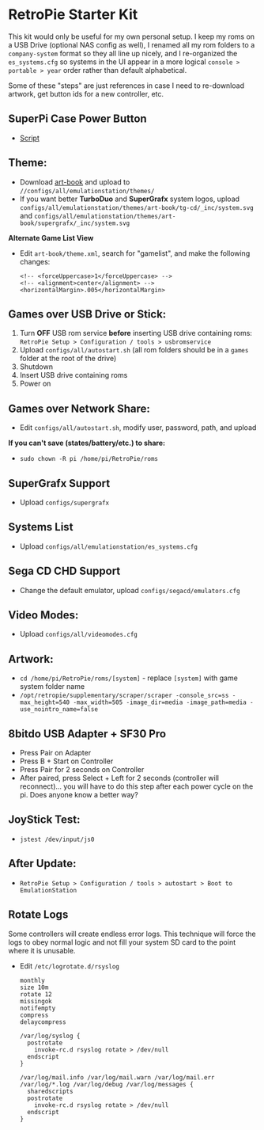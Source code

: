 RetroPie Starter Kit
====================

This kit would only be useful for my own personal setup. I keep my roms on a USB Drive (optional NAS config as well), I renamed all my rom folders to a `company-system` format so they all line up nicely, and I re-organized the `es_systems.cfg` so systems in the UI appear in a more logical `console > portable > year` order rather than default alphabetical.

Some of these "steps" are just references in case I need to re-download artwork, get button ids for a new controller, etc.

SuperPi Case Power Button
-------------------------
+ [Script](https://github.com/RetroFlag/retroflag-picase)

Theme:
-------
+ Download [art-book](https://github.com/anthonycaccese/es-theme-art-book) and upload to `//configs/all/emulationstation/themes/`
+ If you want better __TurboDuo__ and __SuperGrafx__ system logos, upload `configs/all/emulationstation/themes/art-book/tg-cd/_inc/system.svg` and `configs/all/emulationstation/themes/art-book/supergrafx/_inc/system.svg`

__Alternate Game List View__
+ Edit `art-book/theme.xml`, search for "gamelist", and make the following changes:

      <!-- <forceUppercase>1</forceUppercase> -->
      <!-- <alignment>center</alignment> -->
      <horizontalMargin>.005</horizontalMargin>

Games over USB Drive or Stick:
------------------------------
1. Turn __OFF__ USB rom service __before__ inserting USB drive containing roms:  
`RetroPie Setup > Configuration / tools > usbromservice`
2. Upload `configs/all/autostart.sh` (all rom folders should be in a `games` folder at the root of the drive)
3. Shutdown
4. Insert USB drive containing roms
5. Power on

Games over Network Share:
-------------------------
+ Edit `configs/all/autostart.sh`, modify user, password, path, and upload

__If you can't save (states/battery/etc.) to share:__
- `sudo chown -R pi /home/pi/RetroPie/roms`

SuperGrafx Support
------------------
+ Upload `configs/supergrafx`

Systems List
------------
+ Upload `configs/all/emulationstation/es_systems.cfg`

Sega CD CHD Support
-------------------
+ Change the default emulator, upload `configs/segacd/emulators.cfg`

Video Modes:
------------
+ Upload `configs/all/videomodes.cfg`

Artwork:
--------
+ `cd /home/pi/RetroPie/roms/[system]` - replace `[system]` with game system folder name
+ `/opt/retropie/supplementary/scraper/scraper -console_src=ss -max_height=540 -max_width=505 -image_dir=media -image_path=media -use_nointro_name=false`

8bitdo USB Adapter + SF30 Pro
-----------------------------
+ Press Pair on Adapter
+ Press B + Start on Controller
+ Press Pair for 2 seconds on Controller
+ After paired, press Select + Left for 2 seconds (controller will reconnect)... you will have to do this step after each power cycle on the pi. Does anyone know a better way?

JoyStick Test:
--------------
+ `jstest /dev/input/js0`

After Update:
-------------
+ `RetroPie Setup > Configuration / tools > autostart > Boot to EmulationStation`

Rotate Logs
-----------
Some controllers will create endless error logs. This technique will force the logs to obey normal logic and not fill your system SD card to the point where it is unusable.

+ Edit `/etc/logrotate.d/rsyslog`

      monthly
      size 10m
      rotate 12
      missingok
      notifempty
      compress
      delaycompress

      /var/log/syslog {
        postrotate
          invoke-rc.d rsyslog rotate > /dev/null
        endscript
      }

      /var/log/mail.info /var/log/mail.warn /var/log/mail.err
      /var/log/*.log /var/log/debug /var/log/messages {
        sharedscripts
        postrotate
          invoke-rc.d rsyslog rotate > /dev/null
        endscript
      }

